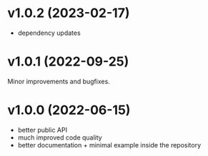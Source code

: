# v1.0.2 (2023-02-17)
- dependency updates

# v1.0.1 (2022-09-25)
Minor improvements and bugfixes.

# v1.0.0 (2022-06-15)
- better public API
- much improved code quality
- better documentation + minimal example inside the repository
